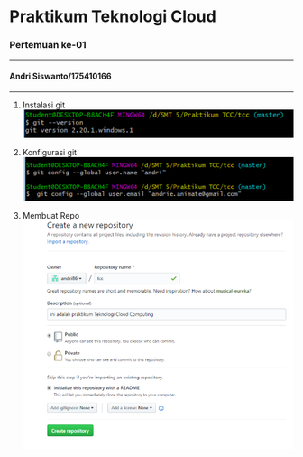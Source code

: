 # Praktikum Teknologi Cloud
### Pertemuan ke-01
------------------------
#### Andri Siswanto/175410166
------------------------

1. Instalasi git
![alt text](01.png)

2. Konfigurasi git
![alt text](02.png)

3. Membuat Repo
![alt text](03.png)
